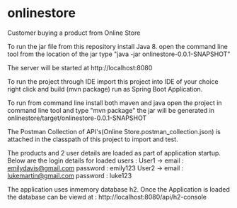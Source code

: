 # onlinestore
Customer buying a product from Online Store

To run the jar file from this repository 
	install Java 8.
	open the command line tool from the location of the jar
	type "java -jar onlinestore-0.0.1-SNAPSHOT" 

The server will be started at http://localhost:8080

To run the project through IDE 
	import this project into IDE of your choice 
	right click and build (mvn package)
	run as Spring Boot Application.

To run from command line 
	install both maven and java
	open the project in command line tool and type "mvn package"
	the jar will be generated in onlinestore/target/onlinestore-0.0.1-SNAPSHOT	

The Postman Collection of API's(Online Store.postman_collection.json) is attached in the classpath of this project to import and test.

The products and 2 user details are loaded as part of application startup.
Below are the login details for loaded users :
User1 -> email    : emilydavis@gmail.com 
	 password : emily123
User2 -> email    : lukemartin@gmail.com
	 password : luke123 	

The application uses inmemory database h2.
Once the Application is loaded the database can be viewd at : http://localhost:8080/api/h2-console
